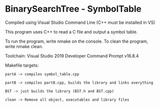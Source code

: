 # BinarySearchTree - SymbolTable
Compiled using Visual Studio Command Line (C++ must be installed in VS)

This program uses C++ to read a C file and output a symbol table.

To run the program, write nmake on the console. To clean the program, write nmake clean.

Toolchain: Visual Studio 2019 Developer Command Prompt v16.8.4


Makefile targets:

	partA -> compiles symbol_table.cpp

	partB -> compiles partB.cpp, builds the library and links everything

	BST -> just builds the library (BST.h and BST.cpp)

	clean -> Remove all object, executables and library files
